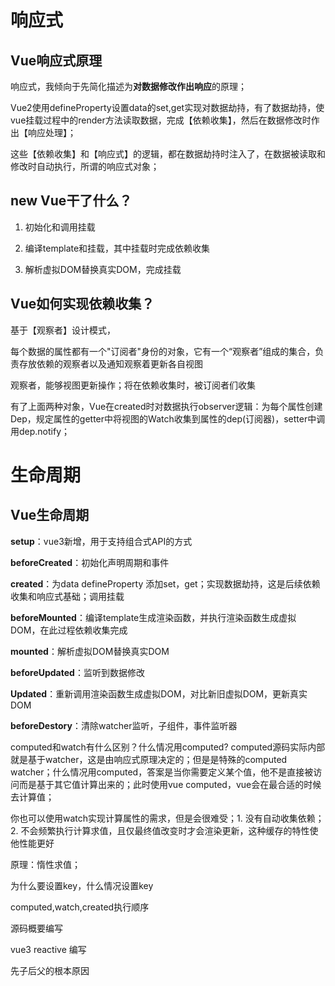 # 响应式

## Vue响应式原理

响应式，我倾向于先简化描述为**对数据修改作出响应**的原理；

Vue2使用defineProperty设置data的set,get实现对数据劫持，有了数据劫持，使vue挂载过程中的render方法读取数据，完成【依赖收集】，然后在数据修改时作出【响应处理】；

这些【依赖收集】和【响应式】的逻辑，都在数据劫持时注入了，在数据被读取和修改时自动执行，所谓的响应式对象；

## new Vue干了什么？

1. 初始化和调用挂载

2. 编译template和挂载，其中挂载时完成依赖收集

3. 解析虚拟DOM替换真实DOM，完成挂载

## Vue如何实现依赖收集？

基于【观察者】设计模式，

每个数据的属性都有一个"订阅者"身份的对象，它有一个“观察者”组成的集合，负责存放依赖的观察者以及通知观察着更新各自视图

观察者，能够视图更新操作；将在依赖收集时，被订阅者们收集

有了上面两种对象，Vue在created时对数据执行observer逻辑：为每个属性创建Dep，规定属性的getter中将视图的Watch收集到属性的dep(订阅器)，setter中调用dep.notify；

# 生命周期

## Vue生命周期

**setup**：vue3新增，用于支持组合式API的方式

**beforeCreated**：初始化声明周期和事件

**created**：为data defineProperty 添加set，get；实现数据劫持，这是后续依赖收集和响应式基础；调用挂载

**beforeMounted**：编译template生成渲染函数，并执行渲染函数生成虚拟DOM，在此过程依赖收集完成

**mounted**：解析虚拟DOM替换真实DOM

**beforeUpdated**：监听到数据修改

**Updated**：重新调用渲染函数生成虚拟DOM，对比新旧虚拟DOM，更新真实DOM

**beforeDestory**：清除watcher监听，子组件，事件监听器

computed和watch有什么区别？什么情况用computed?
computed源码实际内部就是基于watcher，这是由响应式原理决定的；但是是特殊的computed watcher；什么情况用computed，答案是当你需要定义某个值，他不是直接被访问而是基于其它值计算出来的；此时使用vue computed，vue会在最合适的时候去计算值；

你也可以使用watch实现计算属性的需求，但是会很难受；1. 没有自动收集依赖；2. 不会频繁执行计算求值，且仅最终值改变时才会渲染更新，这种缓存的特性使他性能更好

原理：惰性求值；

为什么要设置key，什么情况设置key

computed,watch,created执行顺序

源码概要编写

vue3 reactive 编写

先子后父的根本原因
